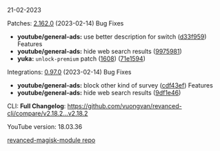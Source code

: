 21-02-2023

Patches:   [2.162.0](https://github.com/revanced/revanced-patches/compare/v2.161.1...v2.162.0) (2023-02-14)
 Bug Fixes
* **youtube/general-ads:** use better description for switch ([d33f959](https://github.com/revanced/revanced-patches/commit/d33f9597529d63014dd42fc6fe1e84b76831e0f3))
 Features
* **youtube/general-ads:** hide web search results ([9975981](https://github.com/revanced/revanced-patches/commit/997598109409ec6a096c652dd8b4b4d27daeb8ec))
* **yuka:** `unlock-premium` patch ([1608](https://github.com/revanced/revanced-patches/issues/1608)) ([71e1594](https://github.com/revanced/revanced-patches/commit/71e15945c1b4019eaa2ff214b4efbfc6b1a67376))

 
Integrations:   [0.97.0](https://github.com/revanced/revanced-integrations/compare/v0.96.2...v0.97.0) (2023-02-14)
 Bug Fixes
* **youtube/general-ads:** block other kind of survey ([cdf43ef](https://github.com/revanced/revanced-integrations/commit/cdf43efcf29a04b354313749057119e3de030cb1))
 Features
* **youtube/general-ads:** hide web search results ([9df1e46](https://github.com/revanced/revanced-integrations/commit/9df1e460c56bf0d5cb3c9d04853d07b22cef35bb))
 
 
CLI:  **Full Changelog**: https://github.com/vuongvan/revanced-cli/compare/v2.18.2...v2.18.2 

YouTube version: 18.03.36

[revanced-magisk-module repo](https://github.com/vuongvan/magisk-module)
